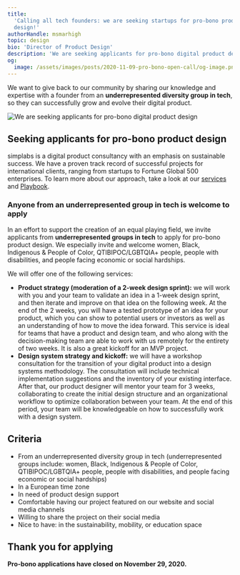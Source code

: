 ```yaml
---
title:
  'Calling all tech founders: we are seeking startups for pro-bono product
  design!'
authorHandle: msmarhigh
topic: design
bio: 'Director of Product Design'
description: 'We are seeking applicants for pro-bono digital product design.'
og:
  image: /assets/images/posts/2020-11-09-pro-bono-open-call/og-image.png
---
```


We want to give back to our community by sharing our knowledge and expertise
with a founder from an **underrepresented diversity group in tech**, so they can
successfully grow and evolve their digital product.

<!--break-->

![We are seeking applicants for pro-bono digital product design](/assets/images/posts/2020-11-09-pro-bono-open-call/illustration.svg#full)

## Seeking applicants for pro-bono product design

simplabs is a digital product consultancy with an emphasis on sustainable
success. We have a proven track record of successful projects for international
clients, ranging from startups to Fortune Global 500 enterprises. To learn more
about our approach, take a look at our [services](/services/digital-products/)
and [Playbook](/playbook).

### Anyone from an underrepresented group in tech is welcome to apply

In an effort to support the creation of an equal playing field, we invite
applicants from **underrepresented groups in tech** to apply for pro-bono
product design. We especially invite and welcome women, Black, Indigenous &
People of Color, QTIBIPOC/LGBTQIA+ people, people with disabilities, and people
facing economic or social hardships.

We will offer one of the following services:

- **Product strategy (moderation of a 2-week design sprint):** we will work with
  you and your team to validate an idea in a 1-week design sprint, and then
  iterate and improve on that idea on the following week. At the end of the 2
  weeks, you will have a tested prototype of an idea for your product, which you
  can show to potential users or investors as well as an understanding of how to
  move the idea forward. This service is ideal for teams that have a product and
  design team, and who along with the decision-making team are able to work with
  us remotely for the entirety of two weeks. It is also a great kickoff for an
  MVP project.
- **Design system strategy and kickoff:** we will have a workshop consultation
  for the transition of your digital product into a design systems methodology.
  The consultation will include technical implementation suggestions and the
  inventory of your existing interface. After that, our product designer will
  mentor your team for 3 weeks, collaborating to create the initial design
  structure and an organizational workflow to optimize collaboration between
  your team. At the end of this period, your team will be knowledgeable on how
  to successfully work with a design system.

## Criteria

- From an underrepresented diversity group in tech (underrepresented groups
  include: women, Black, Indigenous & People of Color, QTIBIPOC/LGBTQIA+ people,
  people with disabilities, and people facing economic or social hardships)
- In a European time zone
- In need of product design support
- Comfortable having our project featured on our website and social media
  channels
- Willing to share the project on their social media
- Nice to have: in the sustainability, mobility, or education space

## Thank you for applying

**Pro-bono applications have closed on November 29, 2020.**
